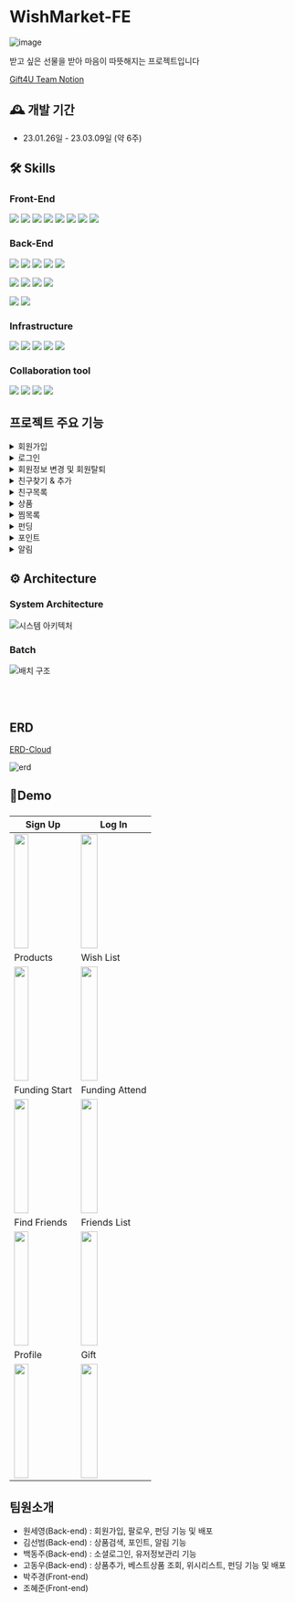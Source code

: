 # WishMarket-FE
![image](https://user-images.githubusercontent.com/113013495/224330528-670aded4-b5d6-4836-aa7d-9e053b43db52.png)


받고 싶은 선물을 받아 마음이 따뜻해지는 프로젝트입니다

[Gift4U Team Notion](https://www.notion.so/Gift4U-Gift-for-you-dc8c3ba1c8724c41b2a798699a92ac36)

## 🕰️ 개발 기간
* 23.01.26일 - 23.03.09일 (약 6주)

## 🛠️ Skills
### Front-End
<img src="https://img.shields.io/badge/react-61DAFB?style=for-the-badge&logo=react&logoColor=white"> <img src="https://img.shields.io/badge/TypeScript-3178C6?style=for-the-badge&logo=TypeScript&logoColor=white"> 
<img src="https://img.shields.io/badge/Vite-646CFF?style=for-the-badge&logo=Vite&logoColor=white"> <img src="https://img.shields.io/badge/Recoil-0075EB?style=for-the-badge"> <img src="https://img.shields.io/badge/React Router-CA4245?style=for-the-badge&logo=sasReact Routers&logoColor=white"> <img src="https://img.shields.io/badge/Axios-5A29E4?style=for-the-badge&logo=Axios&logoColor=white"> <img src="https://img.shields.io/badge/Scss-cc6699?style=for-the-badge&logo=sass&logoColor=white"> 
<img src="https://img.shields.io/badge/CSS Modules-c4c4c4?style=for-the-badge&logo=CSS Modules&logoColor=000000"> 



### Back-End

<img src="https://img.shields.io/badge/java-%23ED8B00.svg?style=for-the-badge&logo=java&logoColor=white">  <img src="https://img.shields.io/badge/spring boot-6DB33F?style=for-the-badge&logo=springboot&logoColor=white"> <img src="https://img.shields.io/badge/spring batch-6DB33F?style=for-the-badge&logo=springboot&logoColor=white"> <img src="https://img.shields.io/badge/spring security-6DB33F?style=for-the-badge&logo=spring security&logoColor=white"> <img src="https://img.shields.io/badge/gradle-2D4999?style=for-the-badge&logo=gradle&logoColor=white">

<img src="https://img.shields.io/badge/JPA-6DB33F?style=for-the-badge"> <img src="https://img.shields.io/badge/QueryDql-7957D5?style=for-the-badge&logo=QueryDql&logoColor=white"> <img src="https://img.shields.io/badge/mariaDB-003545?style=for-the-badge&logo=mariaDB&logoColor=white"> <img src="https://img.shields.io/badge/redis-DC382D?style=for-the-badge&logo=redis&logoColor=white"> 

<img src="https://img.shields.io/badge/JWT-black?style=for-the-badge&logo=JSON%20web%20tokens"> <img src="https://img.shields.io/badge/Server Sent Event-B5314C?style=for-the-badge&logo=net%20web%20tokens">

### Infrastructure
<img src="https://img.shields.io/badge/Docker-2496ED?style=for-the-badge&logo=Docker&logoColor=white"> <img src="https://img.shields.io/badge/Amazon EC2-FF9900?style=for-the-badge&logo=Amazon EC2&logoColor=white"> <img src="https://img.shields.io/badge/Amazon RDS-527FFF?style=for-the-badge&logo=Amazon RDS&logoColor=white"> <img src="https://img.shields.io/badge/Amazon S3-569A31.svg?style=for-the-badge&logo=Amazon S3&logoColor=white"> <img src="https://img.shields.io/badge/Git Action-181717.svg?style=for-the-badge&logo=Git&logoColor=white">


### Collaboration tool
<img src="https://img.shields.io/badge/Git-F05032?style=for-the-badge&logo=Git&logoColor=white"> <img src="https://img.shields.io/badge/notion-000000?style=for-the-badge&logo=notion&logoColor=white"> <img src="https://img.shields.io/badge/slack-4A154B?style=for-the-badge&logo=slack&logoColor=white"> <img src="https://img.shields.io/badge/GitHub-4A154B?style=for-the-badge&logo=GitHub&logoColor=white">

## 프로젝트 주요 기능
<details>
<summary> 회원가입</summary>
<div markdown="1">
<ul>
<li>이메일 중복 확인을 통해 유효한 이메일 주소가 있으면 회원 가입이 가능 </li>
<li>인증 코드 메일을 발송</li>
<li>인증 코드 만료 시간은 3분으로 redis를 통해 관리</li>
<li>회원가입 버튼 클릭 시 인증 코드 검사를 진행하며 정상 통과 시 회원가입이 진행</li>
</ul>
</div>
</details>
<details>
<summary> 로그인</summary>
<div markdown="1">
<ul>
<li>일반 로그인과 SNS 로그인은 JWT 토큰을 기반으로 관리</li>
<li>일반 로그인 : 로그인 성공 시 Access, Refresh Token을 발급하여 로그인 성공을 응답 (Refresh Token의 경우 Redis 를 이용하여 토큰 관리)</li>
<li>OAuth 로그인 : 네이버, 깃허브 계정을 통해 로그인
<ul>
<li>Front 에서 Authorization code 발급받아 Server 로 전달</li>
<li>Authorization code 를 받아 Access Token 및 유저 정보를 요청</li>
<li>응답받은 유저 정보로 Database 를 검색하여 회원 정보 생성 및 수정</li>
<li>로그인 성공 시 Access, Refresh Token을 발급하여 응답</li>
</ul>
</li>
</ul>
</div>
</details>
<details>
<summary> 회원정보 변경 및 회원탈퇴</summary>
<div markdown="1">
<ul>
<li>회원정보 수정
<ul>
<li>닉네임, 주소, 연락처, 프로필 이미지 변경 가능</li>
<li>일반 로그인 사용자와 OAuth 로그인 사용자는 동일한 항목에 대해 정보 변경 가능</li>
<li>OAuth 로그인 사용자는 해당 사이트 계정에서 이름, 프로필이 변경된 경우 자동 적용</li>
</ul>
</li>
<li>회원탈퇴
<ul>
<li>사용자는 회원탈퇴 버튼을 통해 안내사항을 확인 후 탈퇴가능</li>
<li>탈퇴 시 Database 에 등록된 사용자 관련 정보는 모두 삭제</li>
<li>탈퇴 후 사용자는 해당 계정으로 다시 로그인 불가능</li>
</ul>
</li>
</li>
<li>비밀번호 분실 시 비밀번호 변경
<ul>
<li>일반 로그인으로 회원가입한 유저의 경우 비밀번호 분실 시 비밀번호를 변경 가능</li>
<li>가입했던 이메일로 발송된 인증코드를 통해 가입한 계정에 대한 인증을 받고, 변경하고자 하는 비밀번호를 입력하여 비밀번호를 변경</li>
<li>Oauth 로그인 사용자는 이용 불가능</li>
</ul>
</li>
</ul>
</div>
</details>
<details>
<summary> 친구찾기 & 추가</summary>
<div markdown="1">
<ul>
<li>email, name, nickname 타입을 기반으로 회원가입된 전체 유저 목록을 검색</li>
<li>검색 전 인기 유저 추천</li>
<li>검색 후 기준에 맞는 검색 결과가 있으면 검색 결과
<ul>
<li>이미 친구인 경우 친구 삭제 버튼</li>
<li>친구가 아닌 경우 친구 추가 버튼</li>
</ul>
</li>
</li>
<li>검색 결과가 없으면 “검색 결과가 없습니다.” 텍스트 띄움</li>
<li>친구 기능은 단방향으로 추가 가능, 별도의 수락 없음
<ul>
<li>일반 로그인으로 회원가입한 유저의 경우 비밀번호 분실 시 비밀번호를 변경 가능</li>
</ul>
</li>
</ul>
</div>
</details>
<details>
<summary> 친구목록</summary>
<div markdown="1">
<ul>
<li>Access Token을 기반으로 로그인한 유저를 판단하여 해당 유저의 친구 목록을 조회</li>
<li>친구 리스트 hover 시에 삭제 버튼 노출</li>
<li>삭제 버튼 이외 영역 클릭 시 친구의 펀딩 내역, 찜 목록 확인 가능</li>
<li>비로그인 상태에서 클릭하면 로그인 페이지로 연결</li>
</ul>
</div>
</details>
<details>
<summary> 상품</summary>
<div markdown="1">
<ul>
<li>상품 조회 기능
<ul>
<li>카테고리별(의류, 가전제품, 완구, 전자기기, 장신구, 가구, 기타 ) 상품 조회가 가능</li>
<li>매일 바뀌는 오늘의 베스트 상품을 메인 페이지에서 확인 가능</li>
</ul>
</li>
<li>상품 추가 기능
<ul>
<li>(관리자 페이지) 에서 상품 데이터를 추가</li>
</ul>
</li>
<li>기타
<ul>
<li>베스트 상품 데이터는 매일 새벽 2시에 상품의 추천수를 기준으로 업데이트</li>
</ul>
</li>
<li>상품검색
<ul>
<li>Parameter로 전달된 Keyword로 상품을 검색</li>
<li>페이징처리로 한번에 전달되는 상품개수를 제한</li>
</ul>
</li>
</li>
<li>상품 상세정보 조회
<ul>
<li>URL 경로로 전달된 ProductId로 해당 상품에 대한 상세정보 조회</li>
</ul>
</li>
<li>상품 리뷰 조회
<ul>
<li>Parameter로 전달된 ProductId로 해당 상품 리뷰 조회</li>
<li>페이징처리로 한번에 전달되는 상품개수를 제한</li>
</ul>
</li>
</ul>
</div>
</details>
<details>
<summary> 찜목록</summary>
<div markdown="1">
<ul>
<li>찜목록 추가
<ul>
<li>사용자는 원하는 상품을 본인의 찜목록에 자유롭게 추가</li>
</ul>
</li>
<li>찜목록 조회
<ul>
<li>찜목록에 추가한 상품을 조회</li>
<li>친구의 찜목록을 조회하여 친구가 무슨 상품을 좋아하는지 확인 가능</li>
</ul>
</li>
<li>찜목록 삭제
<ul>
<li>찜목록에 추가한 상품은 삭제 가능</li>
</ul>
</li>
</ul>
</div>
</details>
<details>
<summary> 펀딩</summary>
<div markdown="1">
<ul>
<li>펀딩 시작
<ul>
<li>사용자는 원하는 상품, 펀딩 기간, 금액, 펀딩을 받을 대상자를 선택해 펀딩을 시작</li>
<li>사용자는 다른 유저들이 진행중인 펀딩에 추가로 참여</li>
</ul>
</li>
<li>펀딩 조회
<ul>
<li>사용자는 본인이 참여한(시작한) 펀딩목록을 조회</li>
<li>사용자는 본인이 대상자인 펀딩목록을 조회</li>
<li>친구가 참여한 펀딩목록을 조회</li>
<li>메인 페이지에서 인기유저(인플루언서) 유저를 대상으로 진행중인 펀딩들을 조회</li>
</ul>
</li>
<li>펀딩 상세정보 조회
<ul>
<li>펀딩에 참여한 사람들의 수, 유저, 내가 펀딩한 금액, 남은 금액 등 상세정보를 조회</li>
</ul>
</li>
<li>펀딩이 완료된 대상자는 주소와 후기(코멘트)를 남겨 펀딩상품 수령</li>
</ul>
</div>
</details>
<details>
<summary> 포인트</summary>
<div markdown="1">
<ul>
<li>포인트 충전
<ul>
<li>Access Token으로 전달된 UserId로 본인의 포인트를 10000증가</li>
</ul>
</ul>
</div>
</details>
<details>
<summary> 알림</summary>
<div markdown="1">
<ul>
<li>알림 조회
<ul>
<li>Access Token에 포함된 UserId로 본인의 알림목록 조회</li>
</ul>
</li>
<li>알림 읽음
<ul>
<li>URL경로로 전달된 AlarmId로 해당 알람을 읽음 처리</li>
</ul>
</li>
<li>알림 삭제
<ul>
<li>URL경로로 전달된 AlarmId로 해당 알람을 삭제</li>
</ul>
</li>
<li>SSE 기능
<ul>
<li>Access Token으로 전달된 UserId로 본인에 대한 알림이 발생할때 실시간으로 서버에서 알림을 보냄</li>
<li>본인에 대한 읽지 않은 알림개수에 변화가 있을때 실시간으로 서버에서 알림을 보냄</li>
</ul>
</li>
<li>Badge알림
<ul>
<li>Access Token에 포함된 UserId로 본인의 읽지 않은 알림의 개수를 조회</li>
</ul>
</li>
</ul>
</div>
</details>


## ⚙️ Architecture
### System Architecture
![시스템 아키텍처](https://user-images.githubusercontent.com/79897135/224329187-51fa48a5-2d51-44b7-9d0b-144f67ca6026.png)




### Batch
![배치 구조](https://user-images.githubusercontent.com/79897135/224329205-44fe09be-1f77-4807-b2c9-4d2be27f0e67.png)

<br><br>

## ERD
[ERD-Cloud](https://www.erdcloud.com/d/vLR6JdRk3a6ZdrRhL)

![erd](https://user-images.githubusercontent.com/79897135/224329255-8a880e52-f79c-459a-b033-a7da57703759.png)

## 🚀Demo
###
|Sign Up|Log In|
|---|---|
|<img src ="https://user-images.githubusercontent.com/111720709/224335202-39ea9f53-863d-427c-9174-a4e83dc4508f.gif" width="50%" height="200"/>|<img src ="https://user-images.githubusercontent.com/111720709/224335433-2ba00579-dff6-4d9e-b11f-62a9cd6a4061.gif" width="50%" height="200"/>|
|Products|Wish List|
|<img src ="https://user-images.githubusercontent.com/111720709/224335558-ece03f08-f32c-4080-ba8c-bc51d77085e2.gif" width="50%" height="200"/>|<img src ="https://user-images.githubusercontent.com/111720709/224335682-6260aa67-9ad1-4a8f-9d91-15122d5a717a.gif" width="50%" height="200"/>|
|Funding Start|Funding Attend|
|<img src ="https://user-images.githubusercontent.com/111720709/224335787-d9ff230d-dd66-4d09-838d-5feaef37d5fd.gif" width="50%" height="200"/>|<img src ="https://user-images.githubusercontent.com/111720709/224335804-e45be96a-e575-41c2-bc22-aeeab5fd4620.gif" width="50%" height="200"/>|
|Find Friends|Friends List|
|<img src ="https://user-images.githubusercontent.com/111720709/224335947-f2aece9e-b356-4534-8cd4-4dd280f913ce.gif" width="50%" height="200"/>|<img src ="https://user-images.githubusercontent.com/111720709/224335958-7ed7a245-f8d2-4b08-b86b-eb8ee26c1afe.gif" width="50%" height="200"/>|
|Profile|Gift|
|<img src ="https://user-images.githubusercontent.com/111720709/224336125-fcaa770a-b23d-462f-b0e8-37bfeeed67d4.gif" width="50%" height="200"/>|<img src ="https://user-images.githubusercontent.com/111720709/224336116-7ba29de9-b1d7-43c6-8ad6-fde5df684599.gif" width="50%" height="200"/>|




## 팀원소개
- 원세영(Back-end) : 회원가입, 팔로우, 펀딩 기능 및 배포
- 김선범(Back-end) : 상품검색, 포인트, 알림 기능
- 백동주(Back-end) : 소셜로그인, 유저정보관리 기능
- 고동우(Back-end) : 상품추가, 베스트상품 조회, 위시리스트, 펀딩 기능 및 배포
- 박주경(Front-end)
- 조혜준(Front-end)
